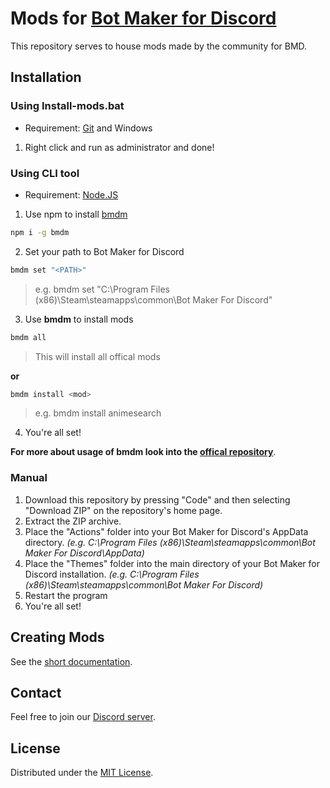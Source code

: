 # Mods for [Bot Maker for Discord](https://store.steampowered.com/app/2592170/Bot_Maker_For_Discord/)

This repository serves to house mods made by the community for BMD.

## Installation

### Using Install-mods.bat

- Requirement: [Git](https://git-scm.com) and Windows

1. Right click and run as administrator and done!

### Using CLI tool

- Requirement: [Node.JS](https://nodejs.org/en)

1. Use npm to install [bmdm](https://github.com/qizzle/bmdm)

```bash
npm i -g bmdm
```

2. Set your path to Bot Maker for Discord

```bash
bmdm set "<PATH>"
```

> e.g. bmdm set "C:\Program Files (x86)\Steam\steamapps\common\Bot Maker For Discord"

3. Use **bmdm** to install mods

```bash
bmdm all
```

> This will install all offical mods

**or**

```bash
bmdm install <mod>
```

> e.g. bmdm install animesearch

4. You're all set!

**For more about usage of bmdm look into the [offical repository](https://github.com/qizzle/bmdm?tab=readme-ov-file#usage)**.

### Manual

1. Download this repository by pressing "Code" and then selecting "Download ZIP" on the repository's home page.
2. Extract the ZIP archive.
3. Place the "Actions" folder into your Bot Maker for Discord's AppData directory. _(e.g. C:\Program Files (x86)\Steam\steamapps\common\Bot Maker For Discord\AppData)_
4. Place the "Themes" folder into the main directory of your Bot Maker for Discord installation. _(e.g. C:\Program Files (x86)\Steam\steamapps\common\Bot Maker For Discord)_
5. Restart the program
6. You're all set!

## Creating Mods

See the [short documentation](https://github.com/RatWasHere/bmods/blob/master/MODS.md).

## Contact

Feel free to join our [Discord server](https://discord.gg/whtjS7BW3u).

## License

Distributed under the [MIT License](https://github.com/RatWasHere/bmods/blob/master/LICENSE).

